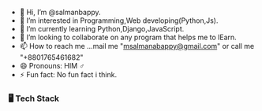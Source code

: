 - 👋 Hi, I’m @salmanbappy.
- 👀 I’m interested in Programming,Web developing(Python,Js).
- 🌱 I’m currently learning Python,Django,JavaScript.
- 💞️ I’m looking to collaborate on any program that helps me to lEarn.
- 📫 How to reach me ...mail me "msalmanabappy@gmail.com" or call me "+8801765461682"
- 😄 Pronouns: HIM ♂️
- ⚡ Fun fact: No fun fact i think.

<!---
salmanbappy/salmanbappy is a ✨ special ✨ repository because its `README.md` (this file) appears on your GitHub profile.
You can click the Preview link to take a look at your changes.
--->
 ###                                       🖥️ Tech Stack

